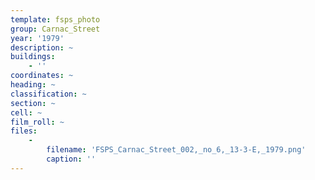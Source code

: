 ```yaml
---
template: fsps_photo
group: Carnac_Street
year: '1979'
description: ~
buildings:
    - ''
coordinates: ~
heading: ~
classification: ~
section: ~
cell: ~
film_roll: ~
files:
    -
        filename: 'FSPS_Carnac_Street_002,_no_6,_13-3-E,_1979.png'
        caption: ''
---
```


